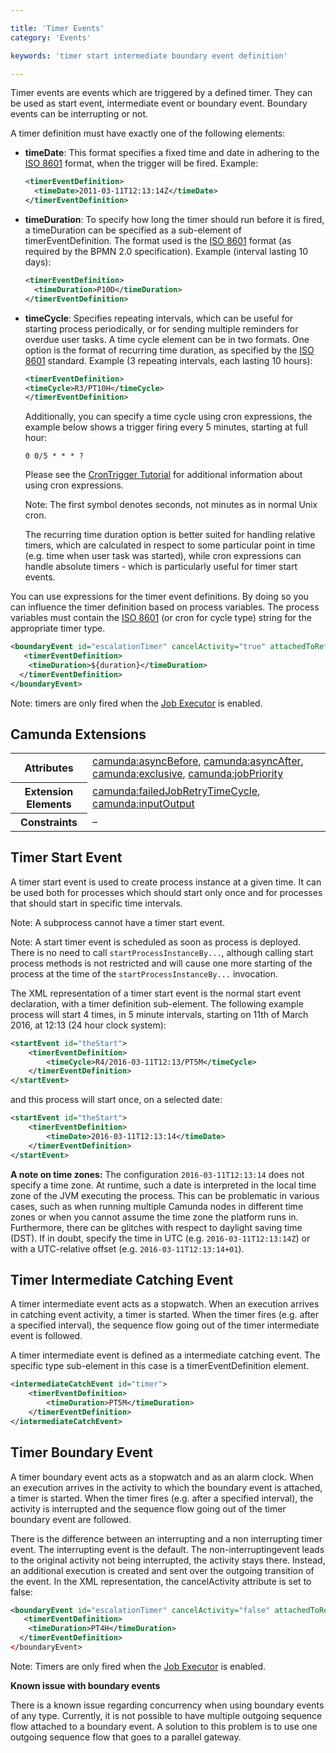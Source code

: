 ```yaml
---

title: 'Timer Events'
category: 'Events'

keywords: 'timer start intermediate boundary event definition'

---
```



Timer events are events which are triggered by a defined timer. They can be used as start event, intermediate event or boundary event. Boundary events can be interrupting or not.

<div data-bpmn-diagram="implement/event-timer" ></div>

A timer definition must have exactly one of the following elements:

* **timeDate**: This format specifies a fixed time and date in adhering to the <a href="http://en.wikipedia.org/wiki/ISO_8601#Dates">ISO 8601</a> format, when the trigger will be fired. Example:

    ```xml
    <timerEventDefinition>
      <timeDate>2011-03-11T12:13:14Z</timeDate>
    </timerEventDefinition>
    ```

* **timeDuration**: To specify how long the timer should run before it is fired, a timeDuration can be specified as a sub-element of timerEventDefinition. The format used is the <a href="http://en.wikipedia.org/wiki/ISO_8601#Durations">ISO 8601</a> format (as required by the BPMN 2.0 specification). Example (interval lasting 10 days):

    ```xml
    <timerEventDefinition>
      <timeDuration>P10D</timeDuration>
    </timerEventDefinition>
    ```

* **timeCycle**: Specifies repeating intervals, which can be useful for starting process periodically, or for sending multiple reminders for overdue user tasks. A time cycle element can be in two formats. One option is the format of recurring time duration, as specified by the <a href="http://en.wikipedia.org/wiki/ISO_8601#Repeating_intervals">ISO 8601</a> standard. Example (3 repeating intervals, each lasting 10 hours):

    ```xml
    <timerEventDefinition>
    <timeCycle>R3/PT10H</timeCycle>
    </timerEventDefinition>
    ```
    Additionally, you can specify a time cycle using cron expressions, the example below shows a trigger firing every 5 minutes, starting at full hour:

    ```
    0 0/5 * * * ?
    ```

    Please see the <a href="http://www.quartz-scheduler.org/docs/tutorials/crontrigger.html">CronTrigger Tutorial</a> for additional information about using cron expressions.

    Note: The first symbol denotes seconds, not minutes as in normal Unix cron.

    The recurring time duration option is better suited for handling relative timers, which are calculated in respect to some particular point in time (e.g. time when user task was started), while cron expressions can handle absolute timers - which is particularly useful for timer start events.


You can use expressions for the timer event definitions. By doing so you can influence the timer definition based on process variables. The process variables must contain the <a href="http://en.wikipedia.org/wiki/ISO_8601">ISO 8601</a> (or cron for cycle type) string for the appropriate timer type.

```xml
<boundaryEvent id="escalationTimer" cancelActivity="true" attachedToRef="firstLineSupport">
   <timerEventDefinition>
    <timeDuration>${duration}</timeDuration>
  </timerEventDefinition>
</boundaryEvent>
```

Note: timers are only fired when the [Job Executor](ref:/guides/user-guide/#process-engine-the-job-executor) is enabled.

## Camunda Extensions

<table class="table table-striped">
  <tr>
    <th>Attributes</th>
    <td>
      <a href="ref:#custom-extensions-camunda-extension-attributes-camundaasyncbefore">camunda:asyncBefore</a>,
      <a href="ref:#custom-extensions-camunda-extension-attributes-camundaasyncafter">camunda:asyncAfter</a>,
      <a href="ref:#custom-extensions-camunda-extension-attributes-camundaexclusive">camunda:exclusive</a>,
      <a href="ref:#custom-extensions-camunda-extension-attributes-camundajobpriority">camunda:jobPriority</a>
    </td>
  </tr>
  <tr>
    <th>Extension Elements</th>
    <td>
      <a href="ref:#custom-extensions-camunda-extension-elements-camundafailedjobretrytimecycle">
        camunda:failedJobRetryTimeCycle</a>,
      <a href="ref:#custom-extensions-camunda-extension-elements-camundainputoutput">
        camunda:inputOutput</a>
    </td>
  </tr>
  <tr>
    <th>Constraints</th>
    <td>&ndash;</td>
  </tr>
</table>


## Timer Start Event


A timer start event is used to create process instance at a given time. It can be used both for processes which should start only once and for processes that should start in specific time intervals.

Note: A subprocess cannot have a timer start event.

Note: A start timer event is scheduled as soon as process is deployed. There is no need to call `startProcessInstanceBy...`, although calling start process methods is not restricted and will cause one more starting of the process at the time of the `startProcessInstanceBy...` invocation.

The XML representation of a timer start event is the normal start event declaration, with a timer definition sub-element. The following example process will start 4 times, in 5 minute intervals, starting on 11th of March 2016, at 12:13 (24 hour clock system):


```xml
<startEvent id="theStart">
    <timerEventDefinition>
        <timeCycle>R4/2016-03-11T12:13/PT5M</timeCycle>
    </timerEventDefinition>
</startEvent>
```

and this process will start once, on a selected date:

```xml
<startEvent id="theStart">
    <timerEventDefinition>
        <timeDate>2016-03-11T12:13:14</timeDate>
    </timerEventDefinition>
</startEvent>
```

<div class="alert alert-info">
  <p>
    <strong>A note on time zones:</strong> The configuration <code>2016-03-11T12:13:14</code> does not specify a time zone. At runtime, such a date is interpreted in the local time zone of the JVM executing the process. This can be problematic in various cases, such as when running multiple Camunda nodes in different time zones or when you cannot assume the time zone the platform runs in. Furthermore, there can be glitches with respect to daylight saving time (DST). If in doubt, specify the time in UTC (e.g. <code>2016-03-11T12:13:14Z</code>) or with a UTC-relative offset (e.g. <code>2016-03-11T12:13:14+01</code>).
  </p>
</div>


## Timer Intermediate Catching Event

A timer intermediate event acts as a stopwatch. When an execution arrives in catching event activity, a timer is started. When the timer fires (e.g. after a specified interval), the sequence flow going out of the timer intermediate event is followed.

A timer intermediate event is defined as a intermediate catching event. The specific type sub-element in this case is a timerEventDefinition element.

```xml
<intermediateCatchEvent id="timer">
    <timerEventDefinition>
        <timeDuration>PT5M</timeDuration>
    </timerEventDefinition>
</intermediateCatchEvent>
```

## Timer Boundary Event

A timer boundary event acts as a stopwatch and as an alarm clock. When an execution arrives in the activity to which the boundary event is attached, a timer is started. When the timer fires (e.g. after a specified interval), the activity is interrupted and the sequence flow going out of the timer boundary event are followed.

There is the difference between an interrupting and a non interrupting timer event. The interrupting event is the default. The non-interruptingevent leads to the original activity not being interrupted, the activity stays there. Instead, an additional execution is created and sent over the outgoing transition of the event. In the XML representation, the cancelActivity attribute is set to false:

```xml
<boundaryEvent id="escalationTimer" cancelActivity="false" attachedToRef="firstLineSupport"/>
   <timerEventDefinition>
    <timeDuration>PT4H</timeDuration>
  </timerEventDefinition>
</boundaryEvent>
```

Note: Timers are only fired when the [Job Executor](ref:/guides/user-guide/#process-engine-the-job-executor) is enabled.


<div class="alert alert-warning">
  <strong>Known issue with boundary events</strong>
  <p>
    There is a known issue regarding concurrency when using boundary events of any type. Currently, it is not possible to have multiple outgoing sequence flow attached to a boundary event. A solution to this problem is to use one outgoing sequence flow that goes to a parallel gateway.
  </p>
</div>

<div data-bpmn-diagram="implement/event-timer-multiple-flows"> </div>

